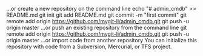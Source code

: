 …or create a new repository on the command line
echo "# admin_cmdb" >> README.md
git init
git add README.md
git commit -m "first commit"
git remote add origin https://github.com/mygit-li/admin_cmdb.git
git push -u origin master
…or push an existing repository from the command line
git remote add origin https://github.com/mygit-li/admin_cmdb.git
git push -u origin master
…or import code from another repository
You can initialize this repository with code from a Subversion, Mercurial, or TFS project.
